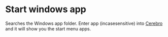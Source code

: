 # Start windows app

Searches the Windows app folder.
Enter app (incasesensitive) into [Cerebro](https://cerebroapp.com/) and it will show you the start menu apps.
